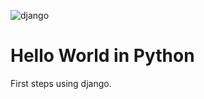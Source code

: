![django](https://raw.githubusercontent.com/ServiceStack/Assets/master/img/livedemos/techstacks/django-logo.png)

# Hello World in Python

First steps using django.